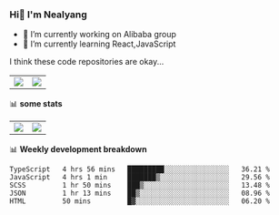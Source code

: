 ### Hi👋 I'm Nealyang

- 🔭 I’m currently working on Alibaba group
- 🌱 I’m currently learning React,JavaScript


I think these code repositories are okay...

<table>
  <tbody>
    <tr>
      <td>
        <a href="https://github.com/Nealyang/React-Express-Blog-Demo">
          <img align="center" src="https://github-readme-stats.vercel.app/api/pin/?username=Nealyang&repo=React-Express-Blog-Demo&theme=chartreuse-dark" />
        </a>
      </td>
       <td>
        <a href="https://github.com/Nealyang/PersonalBlog">
          <img align="center" src="https://github-readme-stats.vercel.app/api/pin/?username=Nealyang&repo=PersonalBlog&theme=chartreuse-dark" />
        </a>
      </td>
    </tr>
  </tbody>
</table>

📊 **some stats**


<table>
  <tbody>
    <tr>
      <td>
          <img align="center" src="https://github-readme-stats.vercel.app/api?username=Nealyang&theme=chartreuse-dark&show_icons=true" />
      </td>
       <td>
          <img align="center" src="https://github-readme-stats.vercel.app/api/top-langs/?username=Nealyang&theme=chartreuse-dark" />
      </td>
    </tr>
  </tbody>
</table>

📊 **Weekly development breakdown**

<!--START_SECTION:waka-->
```text
TypeScript   4 hrs 56 mins   █████████░░░░░░░░░░░░░░░░   36.21 % 
JavaScript   4 hrs 1 min     ███████▒░░░░░░░░░░░░░░░░░   29.56 % 
SCSS         1 hr 50 mins    ███▒░░░░░░░░░░░░░░░░░░░░░   13.48 % 
JSON         1 hr 13 mins    ██▒░░░░░░░░░░░░░░░░░░░░░░   08.96 % 
HTML         50 mins         █▓░░░░░░░░░░░░░░░░░░░░░░░   06.20 % 
```
<!--END_SECTION:waka-->
